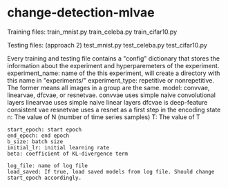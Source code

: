 # change-detection-mlvae

Training files:
train_mnist.py
train_celeba.py
train_cifar10.py

Testing files: (approach 2)
test_mnist.py
test_celeba.py
test_cifar10.py

Every training and testing file contains a "config" dictionary that stores the information about the experiment
and hyperparemeters of the experiment.
    experiment_name: name of the this experiment, will create a directory with this name in "experiments/"
    experiment_type: repetitive or nonrepetitive. The former means all images in a group are the same.
    model: convvae, linearvae, dfcvae, or resnetvae.
          convvae uses simple naive convolutional layers
          linearvae uses simple naive linear layers
          dfcvae is deep-feature consistent vae
          resnetvae uses a resnet as a first step in the encoding state
    n: The value of N (number of time series samples)
    T: The value of T
    
    start_epoch: start epoch
    end_epoch: end epoch
    b_size: batch size
    initial_lr: initial learning rate
    beta: coefficient of KL-divergence term

    log_file: name of log file
    load_saved: If true, load saved models from log file. Should change start_epoch accordingly.
